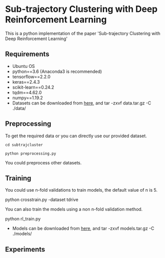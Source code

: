# Sub-trajectory Clustering with Deep Reinforcement Learning
This is a python implementation of the paper 'Sub-trajectory Clustering with Deep Reinforcement Learning'

## Requirements
- Ubuntu OS
- python==3.6 (Anaconda3 is recommended)
- tensorflow==2.2.0
- keras==2.4.3
- scikit-learn==0.24.2
- tqdm==4.62.0
- numpy==1.19.2
- Datasets can be downloaded from [here](https://jbox.sjtu.edu.cn/l/t1Vb6f), and tar -zxvf data.tar.gz -C ./data/

## Preprocessing
To get the required data or you can directly use our provided dataset.

```cd subtrajcluster```

```python preprocessing.py```

You could preprocess other datasets.

## Training
You could use n-fold validations to train models, the default value of n is 5. 

python crosstrain.py -dataset tdrive

You can also train the models using a non n-fold validation method.

python rl_train.py

- Models can be downloaded from [here](https://jbox.sjtu.edu.cn/l/71xmzT), and tar -zxvf models.tar.gz -C ./models/

## Experiments
